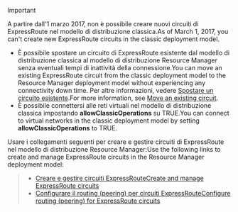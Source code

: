 > [!IMPORTANT] 
> <span data-ttu-id="79a5d-101">A partire dall'1 marzo 2017, non è possibile creare nuovi circuiti di ExpressRoute nel modello di distribuzione classica.</span><span class="sxs-lookup"><span data-stu-id="79a5d-101">As of March 1, 2017, you can't create new ExpressRoute circuits in the classic deployment model.</span></span>
> 
> - <span data-ttu-id="79a5d-102">È possibile spostare un circuito di ExpressRoute esistente dal modello di distribuzione classica al modello di distribuzione Resource Manager senza eventuali tempi di inattività della connessione.</span><span class="sxs-lookup"><span data-stu-id="79a5d-102">You can move an existing ExpressRoute circuit from the classic deployment model to the Resource Manager deployment model without experiencing any connectivity down time.</span></span> <span data-ttu-id="79a5d-103">Per altre informazioni, vedere [Spostare un circuito esistente](../articles/expressroute/expressroute-move.md).</span><span class="sxs-lookup"><span data-stu-id="79a5d-103">For more information, see [Move an existing circuit](../articles/expressroute/expressroute-move.md).</span></span>
> - <span data-ttu-id="79a5d-104">È possibile connettersi alle reti virtuali nel modello di distribuzione classica impostando **allowClassicOperations** su TRUE.</span><span class="sxs-lookup"><span data-stu-id="79a5d-104">You can connect to virtual networks in the classic deployment model by setting **allowClassicOperations** to TRUE.</span></span>
> 
> <span data-ttu-id="79a5d-105">Usare i collegamenti seguenti per creare e gestire circuiti di ExpressRoute nel modello di distribuzione Resource Manager:</span><span class="sxs-lookup"><span data-stu-id="79a5d-105">Use the following links to create and manage ExpressRoute circuits in the Resource Manager deployment model:</span></span>

> - [<span data-ttu-id="79a5d-106">Creare e gestire circuiti ExpressRoute</span><span class="sxs-lookup"><span data-stu-id="79a5d-106">Create and manage ExpressRoute circuits</span></span>](../articles/expressroute/expressroute-howto-circuit-portal-resource-manager.md)<br>
> - [<span data-ttu-id="79a5d-107">Configurare il routing (peering) per circuiti ExpressRoute</span><span class="sxs-lookup"><span data-stu-id="79a5d-107">Configure routing (peering) for ExpressRoute circuits</span></span>](../articles/expressroute/expressroute-howto-routing-portal-resource-manager.md)
>
>
